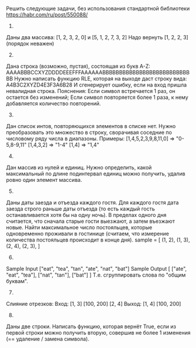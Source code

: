 Решить следующие задачи, без использования стандартной библиотеки
https://habr.com/ru/post/550088/

1.
Даны два массива: [1, 2, 3, 2, 0] и [5, 1, 2, 7, 3, 2]
Надо вернуть [1, 2, 2, 3] (порядок неважен)

2. 
Дана строка (возможно, пустая), состоящая из букв A-Z: AAAABBBCCXYZDDDDEEEFFFAAAAAABBBBBBBBBBBBBBBBBBBBBBBBBBBB
Нужно написать функцию RLE, которая на выходе даст строку вида: A4B3C2XYZD4E3F3A6B28
И сгенерирует ошибку, если на вход пришла невалидная строка.
Пояснения: Если символ встречается 1 раз, он остается без изменений; Если символ повторяется более 1 раза, к нему добавляется количество повторений.

3. 
Дан список интов, повторяющихся элементов в списке нет. Нужно преобразовать это множество в строку, сворачивая соседние по числовому ряду числа в диапазоны. Примеры:
[1,4,5,2,3,9,8,11,0] => "0-5,8-9,11"
[1,4,3,2] => "1-4"
[1,4] => "1,4"

4.
Дан массив из нулей и единиц. Нужно определить, какой максимальный по длине подинтервал единиц можно получить, удалив ровно один элемент массива.

5.
Даны даты заезда и отъезда каждого гостя. Для каждого гостя дата заезда строго раньше даты отъезда (то есть каждый гость останавливается хотя бы на одну ночь). В пределах одного дня считается, что сначала старые гости выезжают, а затем въезжают новые. Найти максимальное число постояльцев, которые одновременно проживали в гостинице (считаем, что измерение количества постояльцев происходит в конце дня).
sample = [ (1, 2), (1, 3), (2, 4), (2, 3), ]

6.
Sample Input ["eat", "tea", "tan", "ate", "nat", "bat"]
Sample Output [ ["ate", "eat", "tea"], ["nat", "tan"], ["bat"] ]
Т.е. сгруппировать слова по "общим буквам".

7.
Слияние отрезков:
Вход: [1, 3] [100, 200] [2, 4]
Выход: [1, 4] [100, 200]

8.
Даны две строки.
Написать функцию, которая вернёт True, если из первой строки можно получить вторую, совершив не более 1 изменения (== удаление / замена символа).
